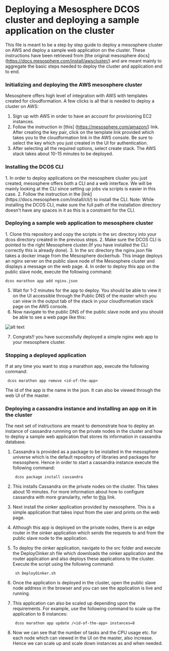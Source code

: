 <h1>Deploying a Mesosphere DCOS cluster and deploying a sample application on the cluster </h1>

This file is meant to be a step by step guide to deploy a mesosphere cluster on AWS and deploy a sample web application on the cluster. These instructions have been retrieved from [the original mesosphere docs] (https://docs.mesosphere.com/install/awscluster/) and are meant mainly to aggregate the basic steps needed to deploy the cluster  and application end to end.

<h3>Initializing and deploying the AWS mesosphere cluster </h3>
Mesosphere offers high level of integration with AWS with templates created for cloudformation. A few clicks is all that is needed to deploy a cluster on AWS:

1. Sign up with AWS in order to have an account for provisioning EC2 instances. 
2. Follow the instruction in [this] (https://mesosphere.com/amazon/) link. After creating the key pair, click on the template link provided which takes you to the cloudformation link in the AWS console. Be sure to select the key which you just created in the UI for authentication. 
3. After selecting all the required options, select create stack. The AWS stack takes about 10-15 minutes to be deployed. 

<h3>Installing the DCOS CLI </h3>
1. In order to deploy applications on the mesosphere cluster you just created, mesosphere offers both a CLI and a web interface. We will be mainly looking at the CLI since setting up jobs via scripts is easier in this case. 
2. Follow the instruction in the [link] (https://docs.mesosphere.com/install/cli/) to install the CLI. 
Note: While installing the DCOS CLI, make sure the full path of the installation directory doesn't have any spaces in it as this is a constraint for the CLI. 

<h3>Deploying a sample web application to mesosphere cluster </h3>
1. Clone this repository and copy the scripts in the src directory into your dcos directory created in the previous steps. 
2. Make sure the DCOS CLI is pointed to the right Mesosphere cluster.(If you have installed the CLI correctly this is already done).
3. In the src directory the nginx.json file takes a docker image from the Mesosphere dockerhub. This image deploys an nginx server on the public slave node of the Mesosphere cluster and displays a message on the web page. 
4. In order to deploy this app on the public slave node, execute the following command:

   ``` dcos marathon app add nginx.json ```

5. Wait for 1-2 minutes for the app to deploy. You should be able to view it on the UI accessible through the Public DNS of the master which you can view in the output tab of the stack in your cloudformation stack page on the AWS console. 
6. Now navigate to the public DNS of the public slave node and you should be able to see a web page like this:

![alt text](./images/HelloWorld.png)

7. Congrats!! you have successfully deployed a simple nginx web app to your mesosphere cluster. 

<h3>Stopping a deployed application</h3>
If at any time you want to stop a marathon app, execute the following command:

``` dcos marathon app remove <id-of-the-app>```

The id of the app is the name in the json. It can also be viewed through the web UI of the master. 

<h3>Deploying a cassandra instance and installing an app on it in the cluster</h3>
The next set of instructions are meant to demonstrate how to deploy an instance of cassandra runnning on the private nodes in the cluster and how to deploy a sample web application that stores its information in cassandra database.

1. Cassandra is provided as a package to be installed in the mesosphere universe which is the default repository of libraries and packages for mesosphere. Hence in order to start a cassandra instance execute the following command:

   ``` dcos package install cassandra```

2. This installs Cassandra on the private nodes on the cluster. This takes about 10 minutes. For more information about how to configure cassandra with more granularity, refer to [this](https://docs.mesosphere.com/services/cassandra/) link.
3. Next install the oinker application provided by mesosphere. This is a simple application that takes input from the user and prints on the web page. 
4. Although this app is deployed on the private nodes, there is an edge router in the oinker application which sends the requests to and from the public slave node to the application. 
5. To deploy the oinker application, navigate to the src folder and execute the DeployOinker.sh file which downloads the oinker application and the router application and also deploys these applications to the cluster. Execute the script using the following command:

   ``` sh DeployOinker.sh```

6. Once the application is deployed in the cluster, open the public slave node address in the browser and you can see the application is live and running. 
7. This application can also be scaled up depending upon the requirements. For example, use the following command to scale up the application to 8 instances:

   ``` dcos marathon app update /<id-of-the-app> instances=8```
   
8. Now we can see that the number of tasks and the CPU usage etc. for each node which can viewed in the UI on the master, also increase. Hence we can scale up and scale down instances as and when needed. 
